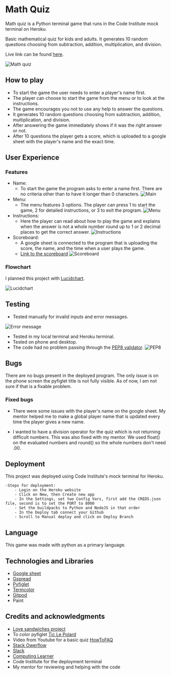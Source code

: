 # Math Quiz
Math quiz is a Python terminal game that runs in the Code Institute mock terminal on Heroku.

Basic mathematical quiz for kids and adults. 
It generates 10 random questions choosing from subtraction, addition, multiplication, and division.

Live link can be found [here](https://math-quiz-01.herokuapp.com/).

![Math quiz](/images/start.png)

## How to play

- To start the game the user needs to enter a player's name first.
- The player can choose to start the game from the menu or to look at the instructions.
- The game encourages you not to use any help to answer the questions.
- It generates 10 random questions choosing from subtraction, addition, multiplication, and division.
- After answering the game immediately shows if it was the right answer or not.
- After 10 questions the player gets a score, which is uploaded to a google sheet with the player's name and the exact time.

## User Experience 

### Features

- Name:
    - To start the game the program asks to enter a name first. There are no criteria other than to have it longer than 0 characters. 
![Main](/images/main.png)
- Menu:
    - The menu features 3 options. The player can press 1 to start the game, 2 for detailed instructions, or 3 to exit the program.
![Menu](/images/menu.png)
- Instructions:
    - Here the player can read about how to play the game and explains when the answer is not a whole number round up to 1 or 2 decimal places to get the correct answer.
![Instructions](/images/instructions.png)
- Scoreboard:
    - A google sheet is connected to the program that is uploading the score, the name, and the time when a user plays the game.
    - [Link to the scoreboard](https://docs.google.com/spreadsheets/d/17B9Sm2yHCRAlnw-Q0knb1Fnol0t7Mhr5xD8TEyN1b6c/edit?usp=sharing)
![Scoreboard](/images/scoreboard.png)

### Flowchart
I planned this project with [Lucidchart](https://www.lucidchart.com/pages/landing?utm_source=google&utm_medium=cpc&utm_campaign=_chart_en_tier1_mixed_search_brand_exact_&km_CPC_CampaignId=1490375427&km_CPC_AdGroupID=55688909257&km_CPC_Keyword=lucidchart&km_CPC_MatchType=e&km_CPC_ExtensionID=&km_CPC_Network=g&km_CPC_AdPosition=&km_CPC_Creative=442433236001&km_CPC_TargetID=aud-536921399221:kwd-33511936169&km_CPC_Country=1012365&km_CPC_Device=c&km_CPC_placement=&km_CPC_target=&gclid=CjwKCAjwlcaRBhBYEiwAK341jSFJzdwzxx-iASjR7J-Oo4KF5e2_4qGIa9Tk8RAMC1O22-GZeOswzRoCT8UQAvD_BwE).

![Lucidchart](/images/math_quiz_lucidchart.png)

## Testing

- Tested manually for invalid inputs and error messages.

![Error message](/images/error_message_1.png)
- Tested in my local terminal and Heroku terminal.
- Tested on phone and desktop.
- The code had no problem passing through the [PEP8 validator](http://pep8online.com).
![PEP8](/images/pep8.png)

## Bugs

There are no bugs present in the deployed program.
The only issue is on the phone screen the pyfiglet title is not fully visible. As of now, I am not sure if that is a fixable problem.


### Fixed bugs

- There were some issues with the player's name on the google sheet. My mentor helped me to make a global player name that is updated every time the player gives a new name.

- I wanted to have a division operator for the quiz which is not returning difficult numbers. This was also fixed with my mentor. We used float() on the evaluated numbers and round() so the whole numbers don't need .00.

## Deployment

This project was deployed using Code Institute's mock terminal for Heroku.

    -Steps for deployment:
        - Login on the Heroku website
        - Click on New, then Create new app
        - In the Settings, set two Config Vars, first add the CREDS.json file, second is to set the PORT to 8000
        - Set the buildpacks to Python and NodeJS in that order
        - In the Deploy tab connect your Github
        - Scroll to Manual deploy and click on Deploy Branch


## Language
This game was made with python as a primary language.

## Technologies and Libraries

* [Google sheet]()
* [Gspread](https://pypi.org/project/gspread/)
* [Pyfiglet](https://pypi.org/project/pyfiglet/0.7/)
* [Termcolor](https://pypi.org/project/termcolor/)
* [Gitpod](https://gitpod.io/projects)
* Paint


## Credits and acknowledgments

- [Love sandwiches project](https://github.com/Code-Institute-Solutions/love-sandwiches-p5-sourcecode/tree/master/05-deployment/01-deployment-part-1)
- To color pyfiglet [Tic Le Polard](http://tic-le-polard.blogspot.com/2015/04/python-colored-ascii-art-with-pyfiglet.html)
- Video from Youtube for a basic quiz [HowToFAQ](https://www.youtube.com/watch?v=h4n_ByFuD90)
- [Stack Owerflow](https://stackoverflow.com/)
- [Slack](https://slack.com/)
- [Computing Learner](https://computinglearner.com/how-to-create-a-menu-for-a-python-console-application/)
- Code Institute for the deployment terminal
- My mentor for reviewing and helping with the code

